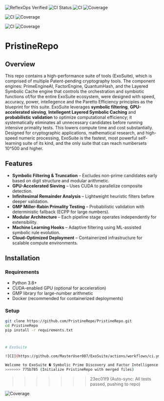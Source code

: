 ![ReflexOps Verified](https://img.shields.io/badge/ReflexOps-CI--Stable-22c55e?style=flat-square&logo=powershell)
![CI Status](https://github.com/MasterUser007/PristineRepo/actions/workflows/ci.yml/badge.svg)
![CI](https://github.com/leebo/PristineRepo/actions/workflows/ci.yml/badge.svg)
![Coverage](https://codecov.io/gh/leebo/PristineRepo/branch/main/graph/badge.svg)

![CI](https://github.com/leebo/PristineRepo/actions/workflows/ci.yml/badge.svg)
![Coverage](https://codecov.io/gh/leebo/PristineRepo/branch/main/graph/badge.svg)

![CI](https://github.com/leebo/PristineRepo/actions/workflows/ci.yml/badge.svg)
![Coverage](https://codecov.io/gh/leebo/PristineRepo/branch/main/graph/badge.svg)


# PristineRepo

## Overview

This repo contains a high-performance suite of tools (ExoSuite), which is comprised of multiple Patent-pending cryptography tools. The component engines: PrimeEngineAI, FactorEngine, QuantumHash, and the Layered Symbolic Cache engine that controls the orchestration and symbiotic functions of/for the entire ExoSuite ecosystem, were designed with speed, accuracy, power, intellegence and the Paretto Efficiency principles as the blueprint for this suite. ExoSuite leverages **symbolic filtering**, **GPU-accelerated sieving**, **Intellegent Layered Symbolic Caching** and **probabilistic validation** to optimize computational efficiency; it systematically eliminates all unnecessary candidates before running intensive primality tests. This lowers compute time and cost substantially. Designed for cryptographic applications, mathematical research, and high-speed numeric processing, ExoSuite is the fastest, most powerful self-learning suite of its kind, and the only suite that can reach numbersets 10^500 and higher.

## Features

- **Symbolic Filtering & Truncation** – Excludes non-prime candidates early based on digit structure and modular arithmetic.
- **GPU-Accelerated Sieving** – Uses CUDA to parallelize composite detection.
- **Infinitesimal Remainder Analysis** – Lightweight heuristic filters before deeper validation.
- **GMP Miller-Rabin Primality Testing** – Probabilistic validation with deterministic fallback (ECPP for large numbers).
- **Modular Architecture** – Each pipeline stage operates independently for extensibility.
- **Machine Learning Hooks** – Adaptive filtering using ML-assisted symbolic rule evolution.
- **Cloud-Optimized Deployment** – Containerized infrastructure for scalable compute environments.

## Installation

### Requirements

- Python 3.8+
- CUDA-enabled GPU (optional for acceleration)
- GMP library for large-number arithmetic
- Docker (recommended for containerized deployments)

### Setup

```sh
git clone https://github.com/PristineRepo/PristineRepo.git
cd PristineRepo
pip install -r requirements.txt



# ExoSuite

![CI](https://github.com/MasterUser007/ExoSuite/actions/workflows/ci.yml/badge.svg)

Welcome to ExoSuite � Symbolic Prime Discovery and Factor Intelligence Suite.
>>>>>>> 775b785 (Initialize PristineRepo with merged files)

```
>>>>>>> 23ec01f9 (Auto-sync: All tests passed, pushing to repo)

![Coverage](https://codecov.io/gh/MasterUser007/PristineRepo/branch/main/graph/badge.svg)



